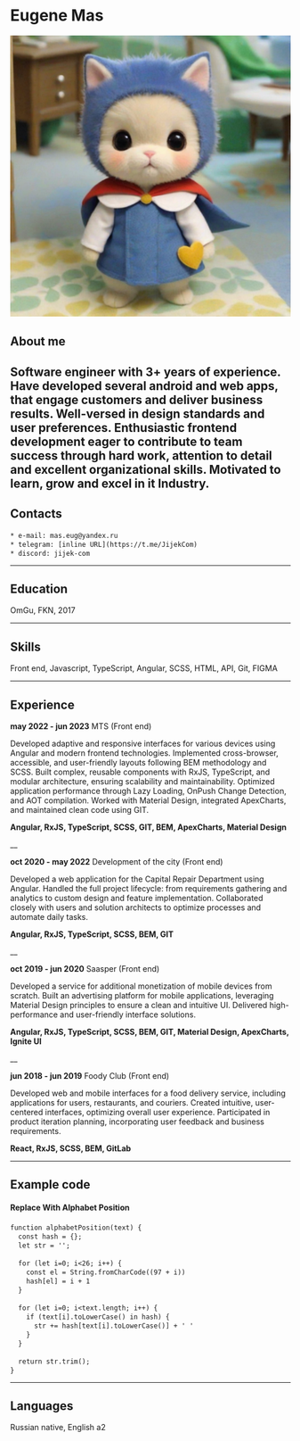 # Eugene Mas
![jijek-com](./jijek.png "Eugene Mas")

## About me
**Software engineer** with 3+ years of experience.
Have developed several android and web apps, that engage customers and deliver business results.
Well-versed in design standards and user preferences.
Enthusiastic frontend development eager to contribute to team success through hard work, attention to detail and excellent organizational skills.
Motivated to learn, grow and excel in it Industry.
----

## Contacts

    * e-mail: mas.eug@yandex.ru
    * telegram: [inline URL](https://t.me/JijekCom)
    * discord: jijek-com

----

## Education

OmGu, FKN, 2017

____

## Skills

Front end, Javascript, TypeScript, Angular, SCSS, HTML, API, Git, FIGMA

----

## Experience

__may 2022 - jun 2023__ MTS (Front end)

Developed adaptive and responsive interfaces for various devices using Angular and modern frontend technologies.
Implemented cross-browser, accessible, and user-friendly layouts following BEM methodology and SCSS.
Built complex, reusable components with RxJS, TypeScript, and modular architecture, ensuring scalability and maintainability.
Optimized application performance through Lazy Loading, OnPush Change Detection, and AOT compilation.
Worked with Material Design, integrated ApexCharts, and maintained clean code using GIT.

**Angular, RxJS, TypeScript, SCSS, GIT, BEM, ApexCharts, Material Design**

__

__oct 2020 - may 2022__ Development of the city (Front end)

Developed a web application for the Capital Repair Department using Angular.
Handled the full project lifecycle: from requirements gathering and analytics to custom design and feature implementation.
Collaborated closely with users and solution architects to optimize processes and automate daily tasks.

**Angular, RxJS, TypeScript, SCSS, BEM, GIT**

__

__oct 2019 - jun 2020__ Saasper (Front end)

Developed a service for additional monetization of mobile devices from scratch.
Built an advertising platform for mobile applications, leveraging Material Design principles to ensure a clean and intuitive UI.
Delivered high-performance and user-friendly interface solutions.

**Angular, RxJS, TypeScript, SCSS, BEM, GIT, Material Design, ApexCharts, Ignite UI**

__

__jun 2018 - jun 2019__ Foody Club (Front end)

Developed web and mobile interfaces for a food delivery service, including applications for users, restaurants, and couriers.
Created intuitive, user-centered interfaces, optimizing overall user experience.
Participated in product iteration planning, incorporating user feedback and business requirements.

**React, RxJS, SCSS, BEM, GitLab**

____

## Example code

#### Replace With Alphabet Position
```
function alphabetPosition(text) {
  const hash = {};
  let str = '';
  
  for (let i=0; i<26; i++) {
    const el = String.fromCharCode((97 + i))
    hash[el] = i + 1
  }
  
  for (let i=0; i<text.length; i++) {
    if (text[i].toLowerCase() in hash) {
      str += hash[text[i].toLowerCase()] + ' '
    }
  }
  
  return str.trim();
}
```
----


## Languages

Russian native, English a2
